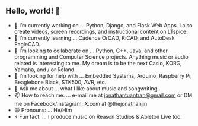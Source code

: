 ## Hello, world! 👋

<!--
**jonathanatshangrilamusic/jonathanatshangrilamusic** is a ✨ _special_ ✨ repository because its `README.md` (this file) appears on your GitHub profile.
-->

- 🔭 I’m currently working on ... Python, Django, and Flask Web Apps. I also create videos, screen recordings, and instructional content on LTspice.
- 🌱 I’m currently learning ... Cadence OrCAD, KiCAD, and AutoDesk EagleCAD.
- 👯 I’m looking to collaborate on ... Python, C++, Java, and other programming and Computer Science projects. Anything music or audio related is interesting to me. My dream is to be the next Casio, KORG, Yamaha, and / or Roland.
- 🤔 I’m looking for help with ... Embedded Systems, Arduino, Raspberry Pi, Beaglebone Black, STK500, AVR, etc.
- 💬 Ask me about ... what I like about music and songwriting.
- 📫 How to reach me: ... e-mail me at jonathantuantran@gmail.com or DM me on Facebook/Instagram, X.com at @thejonathanjin
- 😄 Pronouns: ... He/Him
- ⚡ Fun fact: ... I produce music on Reason Studios & Ableton Live too.

